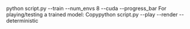 python script.py --train --num_envs 8 --cuda --progress_bar
For playing/testing a trained model:
Copypython script.py --play --render --deterministic